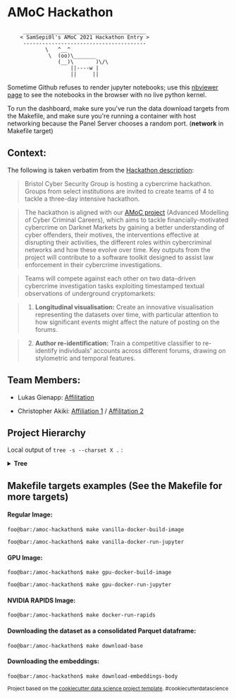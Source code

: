 AMoC Hackathon
==============================
```
     _______________________________________
    < SamSepi0l's AMoC 2021 Hackathon Entry >
     ---------------------------------------
            \   ^__^
             \  (oo)\_______
                (__)\       )\/\
                    ||----w |
                    ||     ||
```

Sometime Github refuses to render jupyter notebooks; use this [nbviewer page](https://nbviewer.jupyter.org/github/cakiki/amoc-hackathon/tree/main/notebooks/) to see the notebooks in the browser with no live python kernel.

To run the dashboard, make sure you've run the data download targets from the Makefile, and make sure you're running a container with host networking because the Panel Server chooses a random port. (**network** in Makefile target)

## Context:
The following is taken verbatim from the [Hackathon description](https://www.eventbrite.co.uk/e/amoc-hackathon-tickets-137288520661):

>Bristol Cyber Security Group is hosting a cybercrime hackathon. Groups from select institutions are invited to create teams of 4 to tackle a three-day intensive hackathon.

> The hackathon is aligned with our [AMoC project](https://research-information.bris.ac.uk/en/projects/amoc-advanced-modelling-of-cyber-criminal-careers) (Advanced Modelling of Cyber Criminal Careers), which aims to tackle financially-motivated cybercrime on Darknet Markets by gaining a better understanding of cyber offenders, their motives, the interventions effective at disrupting their activities, the different roles within cybercriminal networks and how these evolve over time. Key outputs from the project will contribute to a software toolkit designed to assist law enforcement in their cybercrime investigations.

> Teams will compete against each other on two data-driven cybercrime investigation tasks exploiting timestamped textual observations of underground cryptomarkets:

> 1. **Longitudinal visualisation:** Create an innovative visualisation representing the datasets over time, with particular attention to how significant events might affect the nature of posting on the forums.

> 2. **Author re-identification:**  Train a competitive classifier to re-identify individuals' accounts across different forums, drawing on stylometric and temporal features.

## Team Members:
* Lukas Gienapp: [Affilitation](https://temir.org/people.html)

* Christopher Akiki: [Affiliation 1](https://temir.org/people.html) / [Affilitation 2](https://www.scads.de/en/about-us/research-staff)

## Project Hierarchy

Local output of `tree -s --charset X .` :
<details>
<summary><b>Tree</b>
</summary>
<p>
<pre><font color="#5C5CFF"><b>.</b></font>
|-- [       4096]  <font color="#5C5CFF"><b>data</b></font>
|   |-- [  575721195]  base.parquet
|   |-- [ 9994088576]  body_bertweet_embeddings.npy
|   |-- [ 6662725760]  body_embeddings.npy
|   |-- [ 6662725760]  category_embeddings.npy
|   |-- [        268]  download.sh
|   |-- [       4096]  <font color="#5C5CFF"><b>hackathon_dataset</b></font>
|   |   |-- [       4096]  <font color="#5C5CFF"><b>fora</b></font>
|   |   |   |-- [   80475006]  abraxas.csv
|   |   |   |-- [   59372422]  agora.csv
|   |   |   |-- [   13651267]  alphabay.csv
|   |   |   |-- [     532069]  andromeda.csv
|   |   |   |-- [   27654884]  blackbank.csv
|   |   |   |-- [   39761017]  bmr.csv
|   |   |   |-- [    1969455]  bungee54.csv
|   |   |   |-- [    3901035]  cannabisroad2.csv
|   |   |   |-- [    3164247]  cannabisroad3.csv
|   |   |   |-- [   10165330]  crackingarena.csv
|   |   |   |-- [   12338244]  crackingfire.csv
|   |   |   |-- [     215033]  darkbay.csv
|   |   |   |-- [     158679]  darknetheroes.csv
|   |   |   |-- [    2441620]  diabolus.csv
|   |   |   |-- [     167220]  dogeroad.csv
|   |   |   |-- [  267554251]  evolution.csv
|   |   |   |-- [      18226]  greyroad.csv
|   |   |   |-- [    2221113]  hackhound.csv
|   |   |   |-- [     117507]  havana.csv
|   |   |   |-- [     454402]  hydra.csv
|   |   |   |-- [    8364072]  kingdom.csv
|   |   |   |-- [     766236]  kiss.csv
|   |   |   |-- [      18774]  mrniceguy.csv
|   |   |   |-- [   42652560]  nucleus.csv
|   |   |   |-- [     884519]  outlawmarket.csv
|   |   |   |-- [    1935573]  panacea.csv
|   |   |   |-- [   30481136]  pandora.csv
|   |   |   |-- [    5037959]  pbf.csv
|   |   |   |-- [     398731]  revolver.csv
|   |   |   |-- [  444288998]  silkroad2.csv
|   |   |   |-- [  544526908]  silkroad.csv
|   |   |   |-- [   40346538]  thehub.csv
|   |   |   |-- [   22266519]  themajesticgarden.csv
|   |   |   |-- [     617373]  therealdeal.csv
|   |   |   |-- [      85842]  tom.csv
|   |   |   |-- [    1390316]  torbazaar.csv
|   |   |   |-- [     307867]  torescrow.csv
|   |   |   |-- [      17882]  tortuga.csv
|   |   |   |-- [    7229472]  utopia.csv
|   |   |   `-- [  833656446]  webkill.csv
|   |   |-- [     592443]  hackathon_tasks_overview.html
|   |   |-- [    2868111]  hackathon_tasks_overview.pdf
|   |   |-- [       4096]  <font color="#5C5CFF"><b>measure_impact</b></font>
|   |   |   `-- [     990714]  fora_registedusers.csv
|   |   `-- [       4096]  <font color="#5C5CFF"><b>reidentification</b></font>
|   |       |-- [     240999]  test_dataset.csv
|   |       |-- [     261243]  test_dataset.json
|   |       |-- [     938646]  train_negative_users.csv
|   |       |-- [    1017494]  train_negative_users.json
|   |       |-- [      25657]  train_positive_users.csv
|   |       `-- [      27783]  train_positive_users.json
|   |-- [       4096]  <font color="#5C5CFF"><b>ngrams</b></font>
|   |   |-- [   34761549]  bigrams.json
|   |   |-- [   18799932]  fourgrams.json
|   |   `-- [   17436096]  trigrams.json
|   |-- [ 6662725760]  subject_embeddings.npy
|   `-- [       4096]  <font color="#5C5CFF"><b>tsne_XY</b></font>
|       |-- [    8434055]  abraxasforums_perplexity_10_x_y.parquet
|       |-- [    2639180]  agoraforums_perplexity_10_x_y.parquet
|       |-- [    1021387]  blackbankmarketforums_perplexity_10_x_y.parquet
|       |-- [     105751]  bungee54forums_perplexity_10_x_y.parquet
|       |-- [     183134]  cannabisroad2_perplexity_10_x_y.parquet
|       |-- [     153972]  cannabisroad3_perplexity_10_x_y.parquet
|       |-- [      10490]  dogeroadforums_perplexity_10_x_y.parquet
|       |-- [   15847006]  evolutionforums_perplexity_10_x_y.parquet
|       |-- [       1924]  greyroadforums_perplexity_10_x_y.parquet
|       |-- [     132947]  hackhound_perplexity_10_x_y.parquet
|       |-- [      30442]  kissforums_perplexity_10_x_y.parquet
|       |-- [      22803]  outlawmarketforums_perplexity_10_x_y.parquet
|       |-- [      71196]  panaceaforums_perplexity_10_x_y.parquet
|       |-- [    1527708]  pandoraforums_perplexity_10_x_y.parquet
|       |-- [     192278]  projectblackflagforums_perplexity_10_x_y.parquet
|       |-- [      21831]  revolverforums_perplexity_10_x_y.parquet
|       |-- [    1828187]  thehubforums_perplexity_10_x_y.parquet
|       |-- [     814783]  themajesticgardenforums_perplexity_10_x_y.parquet
|       |-- [      34099]  therealdealforums_perplexity_10_x_y.parquet
|       |-- [       2264]  tortugaforums_perplexity_10_x_y.parquet
|       `-- [    4042036]  webkill_perplexity_10_x_y.parquet
|-- [       4096]  <font color="#5C5CFF"><b>dockerfiles</b></font>
|   |-- [       4096]  <font color="#5C5CFF"><b>gpu</b></font>
|   |   `-- [        755]  Dockerfile
|   `-- [       4096]  <font color="#5C5CFF"><b>vanilla</b></font>
|       `-- [       1368]  Dockerfile
|-- [       4096]  <font color="#5C5CFF"><b>docs</b></font>
|   |-- [        489]  commands.rst
|   |-- [       7878]  conf.py
|   |-- [        256]  getting-started.rst
|   |-- [        441]  index.rst
|   |-- [       5112]  make.bat
|   `-- [       5596]  Makefile
|-- [      11357]  LICENSE
|-- [       2231]  Makefile
|-- [       4096]  <font color="#5C5CFF"><b>models</b></font>
|-- [       4096]  <font color="#5C5CFF"><b>notebooks</b></font>
|   |-- [       2361]  2.0-lg-embeddings.ipynb
|   |-- [    3183370]  dashboard.ipynb
|   |-- [      17720]  document_embeddings_with_LMs.ipynb
|   |-- [      13984]  hackathon_tasks_overview.ipynb
|   |-- [    4509773]  kl_evolution.ipynb
|   |-- [       9480]  ngrams.ipynb
|   |-- [       6884]  nucleus_size_series.ipynb
|   |-- [      21050]  tsne.ipynb
|   |-- [    3118021]  umap.ipynb
|   `-- [       2260]  users.ipynb
|-- [       2758]  README.md
|-- [       4096]  <font color="#5C5CFF"><b>references</b></font>
|-- [       4096]  <font color="#5C5CFF"><b>reports</b></font>
|   `-- [       4096]  <font color="#5C5CFF"><b>figures</b></font>
`-- [       4096]  <font color="#5C5CFF"><b>src</b></font>
    |-- [       4096]  <font color="#5C5CFF"><b>data</b></font>
    |   `-- [        987]  generate-base-dataset.py
    |-- [          0]  __init__.py
    |-- [       4096]  <font color="#5C5CFF"><b>__pycache__</b></font>
    |   `-- [       1348]  utils.cpython-36.pyc
    `-- [       1283]  utils.py

</pre>
</p>
</details>

## Makefile targets examples (See the Makefile for more targets)

#### Regular Image:
```console
foo@bar:/amoc-hackathon$ make vanilla-docker-build-image
```
```console
foo@bar:/amoc-hackathon$ make vanilla-docker-run-jupyter
```
#### GPU Image:
```console
foo@bar:/amoc-hackathon$ make gpu-docker-build-image
```
```console
foo@bar:/amoc-hackathon$ make gpu-docker-run-jupyter
```
#### NVIDIA RAPIDS Image:
```console
foo@bar:/amoc-hackathon$ make docker-run-rapids
```
#### Downloading the dataset as a consolidated Parquet dataframe:
```console
foo@bar:/amoc-hackathon$ make download-base
```
#### Downloading the embeddings:
```console
foo@bar:/amoc-hackathon$ make download-embeddings-body
```

<p><small>Project based on the <a target="_blank" href="https://drivendata.github.io/cookiecutter-data-science/">cookiecutter data science project template</a>. #cookiecutterdatascience</small></p>
